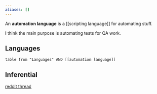 ```yaml
---
aliases: []
---
```

An **automation language** is a [[scripting language]] for automating stuff.

I think the main purpose is automating tests for QA work.

## Languages

```dataview
table from "Languages" AND [[automation language]]
```

## Inferential

[reddit thread](https://www.reddit.com/r/QualityAssurance/comments/12402wo/which_languages_are_the_most_marketable_for/)